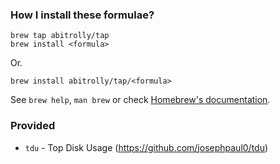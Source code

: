 ### How I install these formulae?

```
brew tap abitrolly/tap
brew install <formula>
```
Or.
```
brew install abitrolly/tap/<formula>
```
See `brew help`, `man brew` or check [Homebrew's documentation](https://docs.brew.sh).


### Provided

* `tdu` - Top Disk Usage (https://github.com/josephpaul0/tdu)
